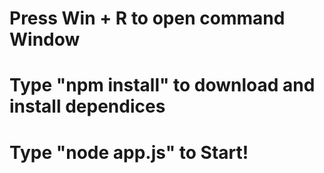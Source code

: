 # Press Win + R to open command Window
# Type "npm install" to download and install dependices
# Type "node app.js" to Start!
